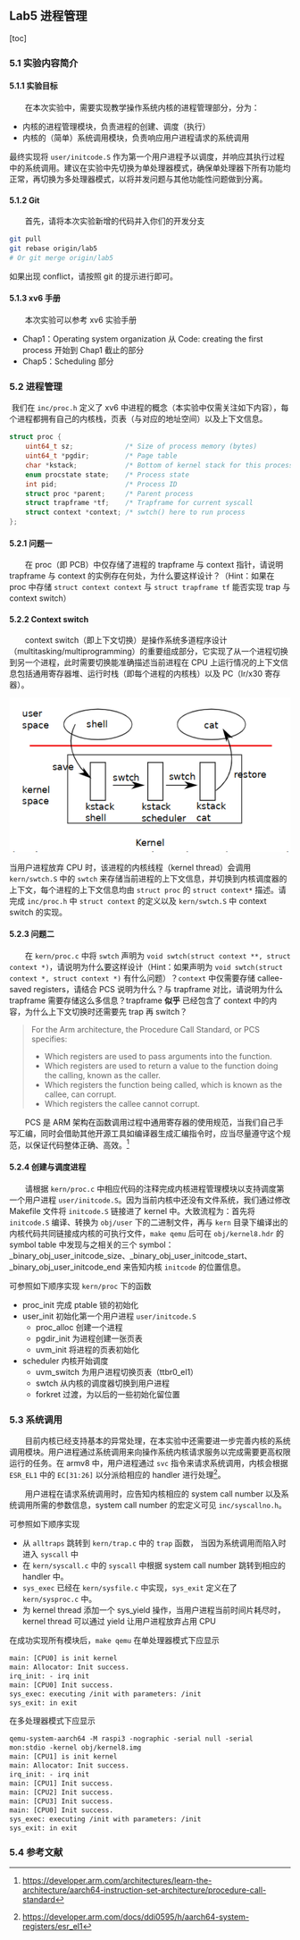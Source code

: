 ## Lab5 进程管理

[toc]

### 5.1 实验内容简介

#### 5.1.1 实验目标

　　在本次实验中，需要实现教学操作系统内核的进程管理部分，分为：

- 内核的进程管理模块，负责进程的创建、调度（执行）
- 内核的（简单）系统调用模块，负责响应用户进程请求的系统调用

最终实现将 `user/initcode.S` 作为第一个用户进程予以调度，并响应其执行过程中的系统调用。建议在实验中先切换为单处理器模式，确保单处理器下所有功能均正常，再切换为多处理器模式，以将并发问题与其他功能性问题做到分离。

#### 5.1.2 Git

　　首先，请将本次实验新增的代码并入你们的开发分支

```bash
git pull
git rebase origin/lab5
# Or git merge origin/lab5
```

如果出现 conflict，请按照 git 的提示进行即可。

#### 5.1.3 xv6 手册

　　本次实验可以参考 xv6 实验手册

- Chap1：Operating system organization 从 Code: creating the first process 开始到 Chap1 截止的部分
- Chap5：Scheduling 部分

### 5.2 进程管理

​		我们在 `inc/proc.h` 定义了 xv6 中进程的概念（本实验中仅需关注如下内容），每个进程都拥有自己的内核栈，页表（与对应的地址空间）以及上下文信息。

```c++
struct proc {
    uint64_t sz;             /* Size of process memory (bytes)          */
    uint64_t *pgdir;         /* Page table                              */
    char *kstack;            /* Bottom of kernel stack for this process */
    enum procstate state;    /* Process state                           */
    int pid;                 /* Process ID                              */
    struct proc *parent;     /* Parent process                          */
    struct trapframe *tf;    /* Trapframe for current syscall           */
    struct context *context; /* swtch() here to run process             */
};
```

#### 5.2.1 问题一

　　在 proc（即 PCB）中仅存储了进程的 trapframe 与 context 指针，请说明 trapframe 与 context 的实例存在何处，为什么要这样设计？（Hint：如果在 proc 中存储 `struct context context` 与 `struct trapframe tf` 能否实现 trap 与 context switch）

#### 5.2.2 Context switch

　　context switch（即上下文切换）是操作系统多道程序设计（multitasking/multiprogramming）的重要组成部分，它实现了从一个进程切换到另一个进程，此时需要切换能准确描述当前进程在 CPU 上运行情况的上下文信息包括通用寄存器堆、运行时栈（即每个进程的内核栈）以及 PC（lr/x30 寄存器）。

<img src="Pic/Context-switch.png">

当用户进程放弃 CPU 时，该进程的内核线程（kernel thread）会调用 `kern/swtch.S` 中的 `swtch` 来存储当前进程的上下文信息，并切换到内核调度器的上下文，每个进程的上下文信息均由 `struct proc` 的 `struct context*` 描述。请完成 `inc/proc.h` 中 `struct context` 的定义以及 `kern/swtch.S` 中 context switch 的实现。

#### 5.2.3 问题二

　　在 `kern/proc.c` 中将 `swtch` 声明为 `void swtch(struct context **, struct context *)`，请说明为什么要这样设计（Hint：如果声明为 `void swtch(struct context *, struct context *)` 有什么问题）？`context` 中仅需要存储 callee-saved registers，请结合 PCS 说明为什么？与 trapframe 对比，请说明为什么 trapframe 需要存储这么多信息？trapframe **似乎** 已经包含了 context 中的内容，为什么上下文切换时还需要先 trap 再 switch？

>  For the Arm architecture, the Procedure Call Standard, or PCS specifies:
>
> - Which registers are used to pass arguments into the function.
> - Which registers are used to return a value to the function doing the calling, known as the caller.
> - Which registers the function being called, which is known as the callee, can corrupt.
> - Which registers the callee cannot corrupt.

　　PCS 是 ARM 架构在函数调用过程中通用寄存器的使用规范，当我们自己手写汇编，同时会借助其他开源工具如编译器生成汇编指令时，应当尽量遵守这个规范，以保证代码整体正确、高效。[^PCS]

#### 5.2.4 创建与调度进程

　　请根据 `kern/proc.c` 中相应代码的注释完成内核进程管理模块以支持调度第一个用户进程 `user/initcode.S`。因为当前内核中还没有文件系统，我们通过修改 Makefile 文件将 `initcode.S` 链接进了 kernel 中。大致流程为：首先将 `initcode.S` 编译、转换为 `obj/user` 下的二进制文件，再与 `kern` 目录下编译出的内核代码共同链接成内核的可执行文件，`make qemu` 后可在 `obj/kernel8.hdr` 的 symbol table 中发现与之相关的三个 symbol：\_binary_obj_user_initcode_size、\_binary_obj_user_initcode_start、\_binary_obj_user_initcode_end 来告知内核 `initcode` 的位置信息。

可参照如下顺序实现 `kern/proc` 下的函数

- proc_init 完成 ptable 锁的初始化
- user_init 初始化第一个用户进程 `user/initcode.S`
  - proc_alloc 创建一个进程
  - pgdir_init 为进程创建一张页表
  - uvm_init 将进程的页表初始化
- scheduler 内核开始调度
  - uvm_switch 为用户进程切换页表（ttbr0_el1）
  - swtch 从内核的调度器切换到用户进程
  - forkret 过渡，为以后的一些初始化留位置

### 5.3 系统调用

　　目前内核已经支持基本的异常处理，在本实验中还需要进一步完善内核的系统调用模块。用户进程通过系统调用来向操作系统内核请求服务以完成需要更高权限运行的任务。在 armv8 中，用户进程通过 `svc` 指令来请求系统调用，内核会根据 `ESR_EL1` 中的 `EC[31:26]` 以分派给相应的 handler 进行处理[^ESR_EL1]。

　　用户进程在请求系统调用时，应告知内核相应的 system call number 以及系统调用所需的参数信息，system call number 的宏定义可见 `inc/syscallno.h`。

可参照如下顺序实现

- 从 `alltraps` 跳转到 `kern/trap.c` 中的 `trap` 函数， 当因为系统调用而陷入时进入 `syscall` 中
- 在 `kern/syscall.c` 中的 `syscall` 中根据 system call number 跳转到相应的 handler 中。
- `sys_exec` 已经在 `kern/sysfile.c` 中实现，`sys_exit` 定义在了 `kern/sysproc.c` 中。
- 为 kernel thread 添加一个 sys_yield 操作，当用户进程当前时间片耗尽时， kernel thread 可以通过 yield 让用户进程放弃占用 CPU

在成功实现所有模块后，`make qemu` 在单处理器模式下应显示

```shell
main: [CPU0] is init kernel
main: Allocator: Init success.
irq_init: - irq init
main: [CPU0] Init success.
sys_exec: executing /init with parameters: /init 
sys_exit: in exit
```

在多处理器模式下应显示

```shell
qemu-system-aarch64 -M raspi3 -nographic -serial null -serial mon:stdio -kernel obj/kernel8.img
main: [CPU1] is init kernel
main: Allocator: Init success.
irq_init: - irq init
main: [CPU1] Init success.
main: [CPU2] Init success.
main: [CPU3] Init success.
main: [CPU0] Init success.
sys_exec: executing /init with parameters: /init 
sys_exit: in exit
```

### 5.4 参考文献

[^PCS]:https://developer.arm.com/architectures/learn-the-architecture/aarch64-instruction-set-architecture/procedure-call-standard
[^ESR_EL1]:https://developer.arm.com/docs/ddi0595/h/aarch64-system-registers/esr_el1